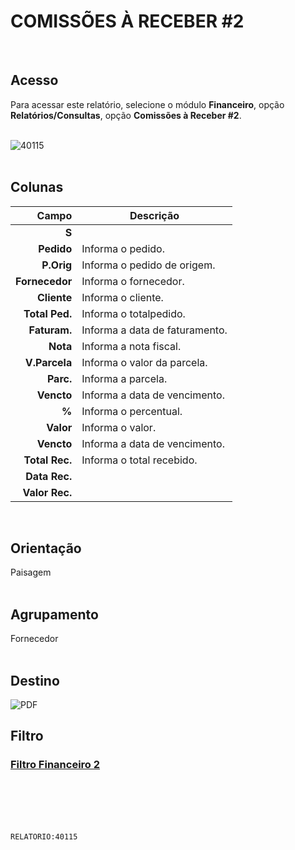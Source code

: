 # COMISSÕES À RECEBER #2
<br>

## Acesso
Para acessar este relatório, selecione o módulo **Financeiro**, opção **Relatórios/Consultas**, opção **Comissões à Receber #2**.
<br>
<br>

![40115](https://raw.githubusercontent.com/netforcews/docs-siscom/master/relatorios/imagens/40115.png)
<br>
<br>

## Colunas
Campo | Descrição
--:|---
**S** | 
**Pedido** | Informa o pedido.
**P.Orig** | Informa o pedido de origem.
**Fornecedor** | Informa o fornecedor.
**Cliente** | Informa o cliente.
**Total Ped.** | Informa o totalpedido.
**Faturam.** | Informa a data de faturamento.
**Nota** | Informa a nota fiscal.
**V.Parcela** | Informa o valor da parcela.
**Parc.** | Informa a parcela.
**Vencto** | Informa a data de vencimento.
**%** | Informa o percentual.
**Valor** | Informa o valor.
**Vencto** | Informa a data de vencimento.
**Total Rec.** | Informa o total recebido.
**Data Rec.** | 
**Valor Rec.** | 
<br>

## Orientação
Paisagem   
<br>

## Agrupamento
Fornecedor   
<br>

## Destino
 ![PDF](https://raw.githubusercontent.com/netforcews/docs-siscom/master/relatorios/imagens/pdf-48.png)
<br>

## Filtro
### [Filtro Financeiro 2](/geral/rep-filtro-fin-receber2.md)
<br>
<br>
<br>
<br>

```RELATORIO:40115```
